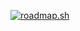 <a href="https://roadmap.sh"><img src="https://api.roadmap.sh/v1-badge/wide/648b775735999ac82375fe7d?variant=dark" alt="roadmap.sh"/></a>
